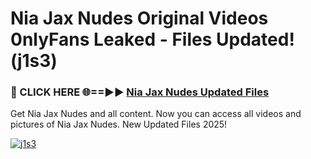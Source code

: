 # Nia Jax Nudes Original Videos 0nlyFans Leaked - Files Updated! (j1s3)

<h3>🔴 CLICK HERE 🌐==►► <a href="https://tinyurl.com/yc6ubb5a" rel="nofollow">Nia Jax Nudes Updated Files</a></h3>

Get Nia Jax Nudes and all content. Now you can access all videos and pictures of Nia Jax Nudes. New Updated Files 2025!

[![j1s3](https://i.imgur.com/7eu0CRL.gif)](https://tinyurl.com/yc6ubb5a)
